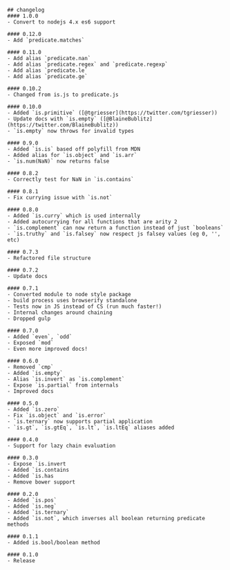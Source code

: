     ## changelog
    #### 1.0.0
    - Convert to nodejs 4.x es6 support

    #### 0.12.0
    - Add `predicate.matches`

    #### 0.11.0
    - Add alias `predicate.nan`
    - Add alias `predicate.regex` and `predicate.regexp`
    - Add alias `predicate.le`
    - Add alias `predicate.ge`

    #### 0.10.2
    - Changed from is.js to predicate.js

    #### 0.10.0
    - Added `is.primitive` ([@tgriesser](https://twitter.com/tgriesser))
    - Update docs with `is.empty` ([@BlaineBublitz](https://twitter.com/BlaineBublitz))
    - `is.empty` now throws for invalid types

    #### 0.9.0
    - Added `is.is` based off polyfill from MDN
    - Added alias for `is.object` and `is.arr`
    - `is.num(NaN)` now returns false

    #### 0.8.2
    - Correctly test for NaN in `is.contains`

    #### 0.8.1
    - Fix currying issue with `is.not`

    #### 0.8.0
    - Added `is.curry` which is used internally
    - Added autocurrying for all functions that are arity 2
    - `is.complement` can now return a function instead of just `booleans`
    - `is.truthy` and `is.falsey` now respect js falsey values (eg 0, '', etc)

    #### 0.7.3
    - Refactored file structure

    #### 0.7.2
    - Update docs

    #### 0.7.1
    - Converted module to node style package
    - build process uses browserify standalone
    - Tests now in JS instead of CS (run much faster!)
    - Internal changes around chaining
    - Dropped gulp

    #### 0.7.0
    - Added `even`, `odd`
    - Exposed `mod`
    - Even more improved docs!

    #### 0.6.0
    - Removed `cmp`
    - Added `is.empty`
    - Alias `is.invert` as `is.complement`
    - Expose `is.partial` from internals
    - Improved docs

    #### 0.5.0
    - Added `is.zero`
    - Fix `is.object` and `is.error`
    - `is.ternary` now supports partial application
    - `is.gt`, `is.gtEq`, `is.lt`, `is.ltEq` aliases added

    #### 0.4.0
    - Support for lazy chain evaluation

    #### 0.3.0
    - Expose `is.invert
    - Added `is.contains
    - Added `is.has
    - Remove bower support

    #### 0.2.0
    - Added `is.pos`
    - Added `is.neg`
    - Added `is.ternary`
    - Added `is.not`, which inverses all boolean returning predicate methods

    #### 0.1.1
    - Added is.bool/boolean method

    #### 0.1.0
    - Release
